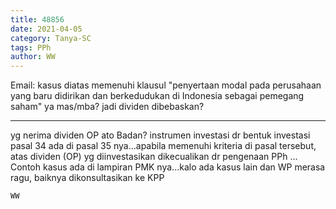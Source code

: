 ```yaml
---
title: 48856
date: 2021-04-05
category: Tanya-SC
tags: PPh
author: WW
---
```


Email: kasus diatas memenuhi klausul "penyertaan modal pada perusahaan yang baru didirikan dan berkedudukan di Indonesia sebagai pemegang saham" ya mas/mba? jadi dividen dibebaskan?

---

yg nerima dividen OP ato Badan? instrumen investasi dr bentuk investasi pasal 34 ada di pasal 35 nya...apabila memenuhi kriteria di pasal tersebut, atas dividen (OP) yg diinvestasikan dikecualikan dr pengenaan PPh ... Contoh kasus ada di lampiran PMK nya...kalo ada kasus lain dan WP merasa ragu, baiknya dikonsultasikan ke KPP

`WW`
